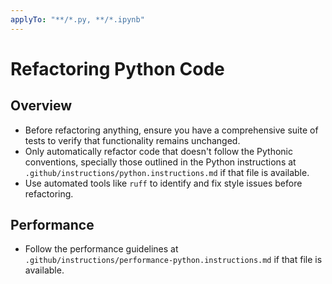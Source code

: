 ```yaml
---
applyTo: "**/*.py, **/*.ipynb"
---
```

# Refactoring Python Code

## Overview

* Before refactoring anything, ensure you have a comprehensive suite of tests to verify that functionality remains unchanged.
* Only automatically refactor code that doesn't follow the Pythonic conventions, specially those outlined in the Python instructions at `.github/instructions/python.instructions.md` if that file is available.
* Use automated tools like `ruff` to identify and fix style issues before refactoring.

## Performance

* Follow the performance guidelines at `.github/instructions/performance-python.instructions.md` if that file is available.

